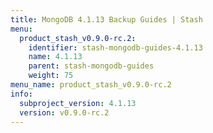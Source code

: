 ```yaml
---
title: MongoDB 4.1.13 Backup Guides | Stash
menu:
  product_stash_v0.9.0-rc.2:
    identifier: stash-mongodb-guides-4.1.13
    name: 4.1.13
    parent: stash-mongodb-guides
    weight: 75
menu_name: product_stash_v0.9.0-rc.2
info:
  subproject_version: 4.1.13
  version: v0.9.0-rc.2
---
```


